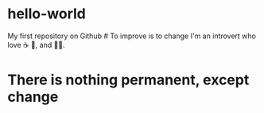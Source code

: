 # hello-world
My first repository on Github # To improve is to change
I'm an introvert who love :coffee: :cookie:, and :singer:.
# There is nothing permanent, except change